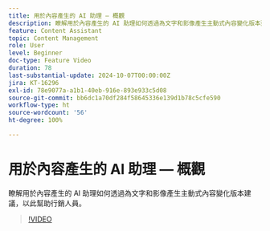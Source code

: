 ```yaml
---
title: 用於內容產生的 AI 助理 — 概觀
description: 瞭解用於內容產生的 AI 助理如何透過為文字和影像產生主動式內容變化版本建議，以此幫助行銷人員。
feature: Content Assistant
topic: Content Management
role: User
level: Beginner
doc-type: Feature Video
duration: 78
last-substantial-update: 2024-10-07T00:00:00Z
jira: KT-16296
exl-id: 78e9077a-a1b1-40eb-916e-893e933c5d08
source-git-commit: bb6dc1a70df284f58645336e139d1b78c5cfe590
workflow-type: ht
source-wordcount: '56'
ht-degree: 100%

---
```


# 用於內容產生的 AI 助理 — 概觀

瞭解用於內容產生的 AI 助理如何透過為文字和影像產生主動式內容變化版本建議，以此幫助行銷人員。

>[!VIDEO](https://video.tv.adobe.com/v/3432686/?learn=on)
